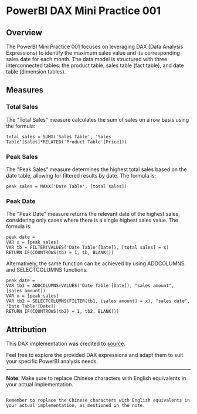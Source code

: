 # PowerBI DAX Mini Practice 001

## Overview

The PowerBI Mini Practice 001 focuses on leveraging DAX (Data Analysis Expressions) to identify the maximum sales value and its corresponding sales date for each month. The data model is structured with three interconnected tables: the product table, sales table (fact table), and date table (dimension tables).

## Measures

### Total Sales

The "Total Sales" measure calculates the sum of sales on a row basis using the formula:

```DAX
total sales = SUMX('Sales Table', 'Sales Table'[Sales]*RELATED('Product Table'[Price]))
```

### Peak Sales

The "Peak Sales" measure determines the highest total sales based on the date table, allowing for filtered results by date. The formula is:

```DAX
peak sales = MAXX('Date Table', [total sales])
```

### Peak Date

The "Peak Date" measure returns the relevant date of the highest sales, considering only cases where there is a single highest sales value. The formula is:

```DAX
peak date = 
VAR x = [peak sales]
VAR tb = FILTER(VALUES('Date Table'[Date]), [total sales] = x)
RETURN IF(COUNTROWS(tb) = 1, tb, BLANK())
```

Alternatively, the same function can be achieved by using ADDCOLUMNS and SELECTCOLUMNS functions:

```DAX
peak date = 
VAR tb1 = ADDCOLUMNS(VALUES('Date Table'[Date]), "sales amount", [sales amount])
VAR x = [peak sales]
VAR tb2 = SELECTCOLUMNS(FILTER(tb1, [sales amount] = x), "sales date", 'Date Table'[Date])
RETURN IF(COUNTROWS(tb2) = 1, tb2, BLANK())
```

## Attribution

This DAX implementation was credited to [source](https://space.bilibili.com/437239552).

Feel free to explore the provided DAX expressions and adapt them to suit your specific PowerBI analysis needs.

---

**Note:** Make sure to replace Chinese characters with English equivalents in your actual implementation.
```

Remember to replace the Chinese characters with English equivalents in your actual implementation, as mentioned in the note.
